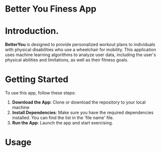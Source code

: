 # Better You Finess App

# Introduction.
**BetterYou** is designed to provide personalized workout plans to individuals with physical disabilities who use a wheelchair for mobility. This application uses machine learning algorithms to analyze user data, including the user's physical abilities and limitations, as well as their fitness goals.
# Getting Started
To use this app, follow these steps:
1. **Download the App**: Clone or download the repository to your local machine
2. **Install Dependencies**: Make sure you have the required dependencies installed. You can find the list in the 'file name' file.
3. **Run the App**: Launch the app and start exercising. 
# Usage

